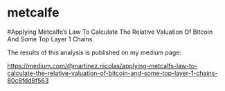 # metcalfe

#Applying Metcalfe’s Law To Calculate The Relative Valuation Of Bitcoin And Some Top Layer 1 Chains.

The results of this analysis is published on my medium page:

https://medium.com/@martinez.nicolas/applying-metcalfs-law-to-calculate-the-relative-valuation-of-bitcoin-and-some-top-layer-1-chains-80c8fdd8f563

